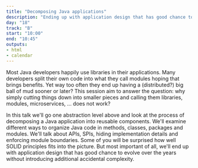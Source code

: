 ```yaml
---
title: "Decomposing Java applications"
description: "Ending up with application design that has good chance to evolve over the years without introducing additional accidental complexity."
day: "18"
track: "B"
start: "10:00"
end: "10:45"
outputs:
- html
- calendar
---
```


Most Java developers happily use libraries in their applications. Many developers split their own code into what they call modules hoping that brings benefits. Yet way too often they end up having a (distributed?) big ball of mud sooner or later? This session aim to answer the question: why simply cutting things down into smaller pieces and calling them libraries, modules, microservices, ... does not work?

In this talk we'll go one abstraction level above and look at the process of decomposing a Java application into reusable components. We'll examine different ways to organize Java code in methods, classes, packages and modules. We'll talk about APIs, SPIs, hiding implementation details and enforcing module boundaries. Some of you will be surprised how well SOLID principles fits into the picture. But most important of all, we'll end up with application design that has good chance to evolve over the years without introducing additional accidental complexity.
